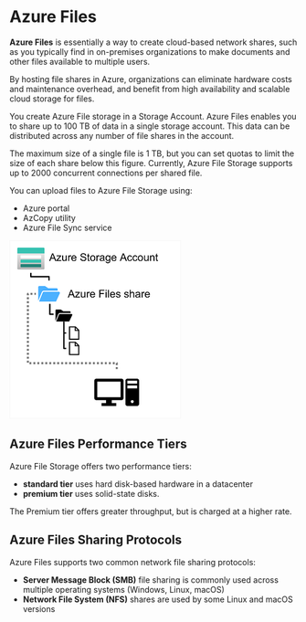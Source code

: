 # Azure Files

**Azure Files** is essentially a way to create cloud-based network shares, such as you typically find in on-premises organizations to make documents and other files available to multiple users. 

By hosting file shares in Azure, organizations can eliminate hardware costs and maintenance overhead, and benefit from high availability and scalable cloud storage for files.

You create Azure File storage in a Storage Account. Azure Files enables you to share up to 100 TB of data in a single storage account. This data can be distributed across any number of file shares in the account. 

The maximum size of a single file is 1 TB, but you can set quotas to limit the size of each share below this figure. Currently, Azure File Storage supports up to 2000 concurrent connections per shared file.

You can upload files to Azure File Storage using:
- Azure portal
- AzCopy utility
- Azure File Sync service

![Azure Files](azure_files.png)

## Azure Files Performance Tiers

Azure File Storage offers two performance tiers:
- **standard tier** uses hard disk-based hardware in a datacenter
- **premium tier** uses solid-state disks. 

The Premium tier offers greater throughput, but is charged at a higher rate.

## Azure Files Sharing Protocols

Azure Files supports two common network file sharing protocols:
- **Server Message Block (SMB)** file sharing is commonly used across multiple operating systems (Windows, Linux, macOS)
- **Network File System (NFS)** shares are used by some Linux and macOS versions